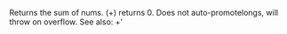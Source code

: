 Returns the sum of nums. (+) returns 0. Does not auto-promotelongs, will throw on overflow. See also: +'
